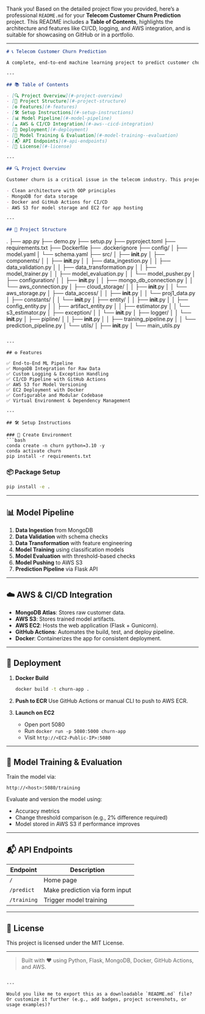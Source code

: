 Thank you! Based on the detailed project flow you provided, here’s a professional `README.md` for your **Telecom Customer Churn Prediction** project. This README includes a **Table of Contents**, highlights the architecture and features like CI/CD, logging, and AWS integration, and is suitable for showcasing on GitHub or in a portfolio.

---

```markdown
# 📞 Telecom Customer Churn Prediction

A complete, end-to-end machine learning project to predict customer churn in a telecom company. This project is production-ready with a modular structure, CI/CD using GitHub Actions, Docker deployment to AWS EC2, and data management with MongoDB and AWS S3.

---

## 📚 Table of Contents

- [🔍 Project Overview](#-project-overview)
- [🧱 Project Structure](#-project-structure)
- [⚙️ Features](#️-features)
- [🛠️ Setup Instructions](#️-setup-instructions)
- [📊 Model Pipeline](#-model-pipeline)
- [☁️ AWS & CI/CD Integration](#-aws--cicd-integration)
- [🚀 Deployment](#-deployment)
- [🧪 Model Training & Evaluation](#-model-training--evaluation)
- [📬 API Endpoints](#-api-endpoints)
- [📝 License](#-license)

---

## 🔍 Project Overview

Customer churn is a critical issue in the telecom industry. This project predicts whether a customer will churn based on usage patterns, service plans, and demographics. The project is designed to simulate a real-world MLops pipeline using:

- Clean architecture with OOP principles
- MongoDB for data storage
- Docker and GitHub Actions for CI/CD
- AWS S3 for model storage and EC2 for app hosting

---

## 🧱 Project Structure

```

.
├── app.py
├── demo.py
├── setup.py
├── pyproject.toml
├── requirements.txt
├── Dockerfile
├── .dockerignore
├── config/
│   ├── model.yaml
│   └── schema.yaml
├── src/
│   ├── __init__.py
│   ├── components/
│   │   ├── __init__.py
│   │   ├── data_ingestion.py
│   │   ├── data_validation.py
│   │   ├── data_transformation.py
│   │   ├── model_trainer.py
│   │   ├── model_evaluation.py
│   │   └── model_pusher.py
│   ├── configuration/
│   │   ├── __init__.py
│   │   ├── mongo_db_connection.py
│   │   └── aws_connection.py
│   ├── cloud_storage/
│   │   ├── __init__.py
│   │   └── aws_storage.py
│   ├── data_access/
│   │   ├── __init__.py
│   │   └── proj1_data.py
│   ├── constants/
│   │   └── __init__.py
│   ├── entity/
│   │   ├── __init__.py
│   │   ├── config_entity.py
│   │   ├── artifact_entity.py
│   │   ├── estimator.py
│   │   └── s3_estimator.py
│   ├── exception/
│   │   └── __init__.py
│   ├── logger/
│   │   └── __init__.py
│   ├── pipline/
│   │   ├── __init__.py
│   │   ├── training_pipeline.py
│   │   └── prediction_pipeline.py
│   └── utils/
│       ├── __init__.py
│       └── main_utils.py

````

---

## ⚙️ Features

✅ End-to-End ML Pipeline  
✅ MongoDB Integration for Raw Data  
✅ Custom Logging & Exception Handling  
✅ CI/CD Pipeline with GitHub Actions  
✅ AWS S3 for Model Versioning  
✅ EC2 Deployment with Docker  
✅ Configurable and Modular Codebase  
✅ Virtual Environment & Dependency Management  

---

## 🛠️ Setup Instructions

### 🔧 Create Environment
```bash
conda create -n churn python=3.10 -y
conda activate churn
pip install -r requirements.txt
````

### 📦 Package Setup

```bash
pip install -e .
```

---

## 📊 Model Pipeline

1. **Data Ingestion** from MongoDB
2. **Data Validation** with schema checks
3. **Data Transformation** with feature engineering
4. **Model Training** using classification models
5. **Model Evaluation** with threshold-based checks
6. **Model Pushing** to AWS S3
7. **Prediction Pipeline** via Flask API

---

## ☁️ AWS & CI/CD Integration

* **MongoDB Atlas**: Stores raw customer data.
* **AWS S3**: Stores trained model artifacts.
* **AWS EC2**: Hosts the web application (Flask + Gunicorn).
* **GitHub Actions**: Automates the build, test, and deploy pipeline.
* **Docker**: Containerizes the app for consistent deployment.

---

## 🚀 Deployment

1. **Docker Build**

   ```bash
   docker build -t churn-app .
   ```
2. **Push to ECR**
   Use GitHub Actions or manual CLI to push to AWS ECR.
3. **Launch on EC2**

   * Open port 5080
   * Run `docker run -p 5080:5000 churn-app`
   * Visit `http://<EC2-Public-IP>:5080`

---

## 🧪 Model Training & Evaluation

Train the model via:

```
http://<host>:5080/training
```

Evaluate and version the model using:

* Accuracy metrics
* Change threshold comparison (e.g., 2% difference required)
* Model stored in AWS S3 if performance improves

---

## 📬 API Endpoints

| Endpoint    | Description                    |
| ----------- | ------------------------------ |
| `/`         | Home page                      |
| `/predict`  | Make prediction via form input |
| `/training` | Trigger model training         |

---

## 📝 License

This project is licensed under the MIT License.

---

> Built with ❤️ using Python, Flask, MongoDB, Docker, GitHub Actions, and AWS.

```

---

Would you like me to export this as a downloadable `README.md` file? Or customize it further (e.g., add badges, project screenshots, or usage examples)?
```
